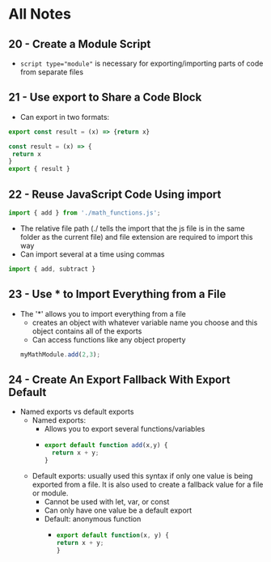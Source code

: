 # All Notes

## 20 - Create a Module Script
- `script type="module"` is necessary for exporting/importing parts of code from separate files


## 21 - Use export to Share a Code Block
- Can export in two formats:
```javascript
export const result = (x) => {return x}
```
 ```javascript
const result = (x) => {
  return x
}
export { result }

```

## 22 - Reuse JavaScript Code Using import
```javascript
import { add } from './math_functions.js';
```
- The relative file path (./ tells the import that the js file is in the same folder as the current file) and file extension are required to import this way
- Can import several at a time using commas 
```javascript
import { add, subtract }
```

## 23 - Use * to Import Everything from a File
- The '*' allows you to import everything from a file
  - creates an object with whatever variable name you choose and this object contains all of the exports
  - Can access functions like any object property
  ```javascript
  myMathModule.add(2,3);
  ```

## 24 - Create An Export Fallback With Export Default
- Named exports vs default exports
  - Named exports:
    - Allows you to export several functions/variables
    - ```javascript
      export default function add(x,y) {
        return x + y;
      }
  - Default exports: usually used this syntax if only one value is being exported from a file. It is also used to create a fallback value for a file or module.
    - Cannot be used with let, var, or const
    - Can only have one value be a default export 
    - Default: anonymous function
      - ```javascript
        export default function(x, y) {
        return x + y;
        }
        ```
